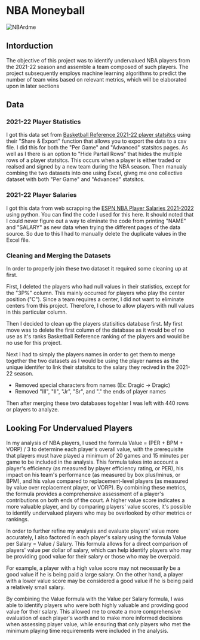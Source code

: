 # NBA Moneyball
![NBArdme](https://user-images.githubusercontent.com/83333358/227303726-1d76941f-0bc2-46e1-ab49-68d693e66896.jpg)

## Intorduction
The objective of this project was to identify undervalued NBA players from the 2021-22 season and assemble a team composed of such players. The project subsequently employs machine learning algorithms to predict the number of team wins based on relevant metrics, which will be elaborated upon in later sections

## Data
### 2021-22 Player Statistics
I got this data set from [Basketball Reference 2021-22 player statsitcs](https://www.basketball-reference.com/leagues/NBA_2022_per_game.html) using their "Share & Export" function that allows you to export the data to a csv file. I did this for both the "Per Game" and "Advanced" statsitcs pages. As well as I there is an option to "Hide Partail Rows" that hides the multiple rows of a player statsitcs. This occurs when a player is either traded or realsed and signed by a new team during the NBA season. Then manualy combing the two datasets into one using Excel, givng me one collective dataset with both "Per Game" and "Advanced" statsitcs.

### 2021-22 Player Salaries
I got this data from web scrapping the [ESPN NBA Player Salaries 2021-2022](http://www.espn.com/nba/salaries/_/year/2022) using python. You can find the code I used for this here. It should noted that I could never figure out a way to elminate the code from printing "NAME" and "SALARY" as new data when trying the different pages of the data source. So due to this I had to manually delete the duplicate values in the Excel file.

### Cleaning and Merging the Datasets
In order to properly join these two dataset it required some cleaning up at first.

First, I deleted the players who had null values in their statistics, except for the "3P%" column. This mainly occurred for players who play the center position ("C"). Since a team requires a center, I did not want to eliminate centers from this project. Therefore, I chose to allow players with null values in this particular column.

Then I decided to clean up the players statisitics database first. My first move was to delete the first column of the database as it would be of no use as it's ranks Basketball Reference ranking of the players and would be no use for this project.

Next I had to simply the players names in order to get them to merge together the two datasets as I would be using the player names as the unique identifer to link their statsitcs to the salary they recived in the 2021-22 season.
 - Removed special characters from names (Ex: Dragić -> Dragic)
 - Removed "III", "II", "Jr", "Sr", and "." the ends of player names

Then after merging these two databases togehter I was left with 440 rows or players to analyze.

## Looking For Undervalued Players
In my analysis of NBA players, I used the formula Value = (PER + BPM + VORP) / 3 to determine each player's overall value, with the prerequisite that players must have played a minimum of 20 games and 15 minutes per game to be included in the analysis. This formula takes into account a player's efficiency (as measured by player efficiency rating, or PER), his impact on his team's performance (as measured by box plus/minus, or BPM), and his value compared to replacement-level players (as measured by value over replacement player, or VORP). By combining these metrics, the formula provides a comprehensive assessment of a player's contributions on both ends of the court. A higher value score indicates a more valuable player, and by comparing players' value scores, it's possible to identify undervalued players who may be overlooked by other metrics or rankings.

In order to further refine my analysis and evaluate players' value more accurately, I also factored in each player's salary using the formula Value per Salary = Value / Salary. This formula allows for a direct comparison of players' value per dollar of salary, which can help identify players who may be providing good value for their salary or those who may be overpaid.

For example, a player with a high value score may not necessarily be a good value if he is being paid a large salary. On the other hand, a player with a lower value score may be considered a good value if he is being paid a relatively small salary.

By combining the Value formula with the Value per Salary formula, I was able to identify players who were both highly valuable and providing good value for their salary. This allowed me to create a more comprehensive evaluation of each player's worth and to make more informed decisions when assessing player value, while ensuring that only players who met the minimum playing time requirements were included in the analysis.

